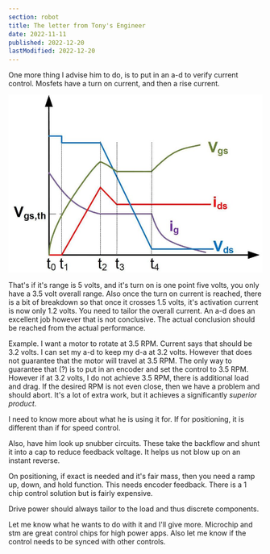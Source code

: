 ```yaml
---
section: robot
title: The letter from Tony's Engineer
date: 2022-11-11
published: 2022-12-20
lastModified: 2022-12-20
---
```


One more thing I advise him to do, is to put in an a-d to verify current control. 
Mosfets have a turn on current, and then a rise current. 

![MOSFET turn-on waveforms](./mosfet-turn-on-waveforms.png "Analytical prediction of switching losses in MOSFETs for variable drain-source voltage and current applications - Scientific Figure on ResearchGate. Available from: https://www.researchgate.net/figure/MOSFET-turn-on-waveforms_fig2_261088884 [accessed 27 Dec, 2022]")

That's if it's range is 5 volts, and it's turn on is one point five volts, you only have a 3.5 volt overall range. 
Also once the turn on current is reached, there is a bit of breakdown so that once it crosses 1.5 volts, it's activation current is now only 1.2 volts. 
You need to tailor the overall current. 
An a-d does an excellent job however that is not conclusive. 
The actual conclusion should be reached from the actual performance. 

Example. I want a motor to rotate at 3.5 RPM. 
Current says that should be 3.2 volts. 
I can set my a-d to keep my d-a at 3.2 volts. 
However that does not guarantee that the motor will travel at 3.5 RPM. 
The only way to guarantee that (?) is to put in an encoder and set the control to 3.5 RPM.
However if at 3.2 volts, I do not achieve 3.5 RPM, there is additional load and drag. 
If the desired RPM is not even close, then we have a problem and should abort. 
It's a lot of extra work, but it achieves a significantly _superior product_.

I need to know more about what he is using it for.
If for positioning, it is different than if for speed control.

Also, have him look up snubber circuits. These take the backflow and shunt it into a cap to reduce feedback voltage. It helps us not blow up on an instant reverse. 

On positioning, if exact is needed and it's fair mass, 
then you need a ramp up, down, and hold function.
This needs encoder feedback.
There is a 1 chip control solution but is fairly expensive.

Drive power should always tailor to the load and thus discrete components. 

Let me know what he wants to do with it and I'll give more. 
Microchip and stm are great control chips for high power apps.
Also let me know if the control needs to be synced with other controls.